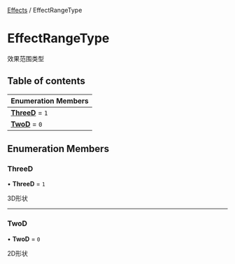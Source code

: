 [Effects](../groups/Effects.Effects.md) / EffectRangeType

# EffectRangeType <Badge type="tip" text="Enumeration" /> <Score text="EffectRangeType" />

效果范围类型

## Table of contents

| Enumeration Members |
| :-----|
| **[ThreeD](Gameplay.EffectRangeType.md#threed)** = ``1`` <br> |
| **[TwoD](Gameplay.EffectRangeType.md#twod)** = ``0`` <br> |

## Enumeration Members

### ThreeD <Score text="ThreeD" /> 

• **ThreeD** = ``1``

3D形状

___

### TwoD <Score text="TwoD" /> 

• **TwoD** = ``0``

2D形状
